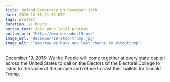 ```yaml
---
title: Defend Democracy on December 19th
date: 2016-12-18 21:33 UTC
tags: protest
duration: 2+ hours
button_text: Join your local protest
button_url: "http://www.december19.us/"
image_url: "december-19-stop-trump.jpg"
image_alt: "Tomorrow we have one last chance to #stoptrump"
---
```


December 19, 2016: We the People will come together at every state capitol across
the United States to call on the Electors of the Electoral College to listen to
the voice of the people and refuse to cast their ballots for Donald Trump.

